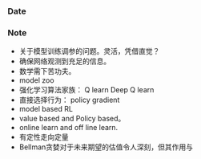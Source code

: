 ### Date

### Note
- 关于模型训练调参的问题。灵活，凭借直觉？
- 确保网络观测到充足的信息。
- 数学需下苦功夫。
- model zoo
- 强化学习算法家族： Q learn Deep Q learn 
- 直接选择行为： policy gradient
- model based RL
- value based and Policy based。
- online learn and off line learn.
- 有定性走向定量
- Bellman贪婪对于未来期望的估值令人深刻，但其作用与